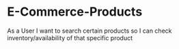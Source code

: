 # E-Commerce-Products
As a User I want to search certain products so I can check inventory/availability of that specific product
